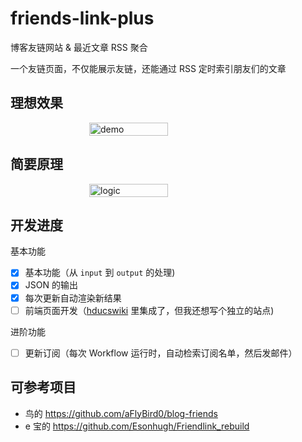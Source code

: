 # friends-link-plus

博客友链网站 & 最近文章 RSS 聚合

一个友链页面，不仅能展示友链，还能通过 RSS 定时索引朋友们的文章

## 理想效果

<div style="display: flex; justify-content: center;">
    <img src="./images/demo.v1.png" alt="demo" style="width:50%;" />
</div>

## 简要原理

<div style="display: flex; justify-content: center;">
    <img src="./images/logic.v1.png" alt="logic" style="width:50%;" />
</div>

## 开发进度

基本功能

- [X]  基本功能（从 `input` 到 `output` 的处理)
- [X]  JSON 的输出
- [X]  每次更新自动渲染新结果
- [ ]  前端页面开发（[hducswiki](https://cs.hdu.wiki/blog/) 里集成了，但我还想写个独立的站点)

进阶功能

- [ ] 更新订阅（每次 Workflow 运行时，自动检索订阅名单，然后发邮件）

## 可参考项目

- 鸟的 https://github.com/aFlyBird0/blog-friends
- e 宝的 https://github.com/Esonhugh/Friendlink_rebuild
